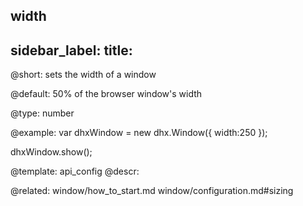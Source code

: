 width
---
sidebar_label: 
title: 
---          

@short: 
sets the width of a window


@default:
50% of the browser window's width


@type: number

@example: 
var dhxWindow = new dhx.Window({
    width:250
});

dhxWindow.show();


@template:	api_config
@descr: 

@related: window/how_to_start.md
window/configuration.md#sizing
